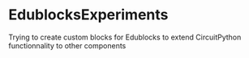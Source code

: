 # EdublocksExperiments
Trying to create custom blocks for Edublocks to extend CircuitPython functionnality to other components
